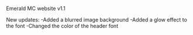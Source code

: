 Emerald MC website v1.1

New updates:
-Added a blurred image background
-Added a glow effect to the font
-Changed the color of the header font
